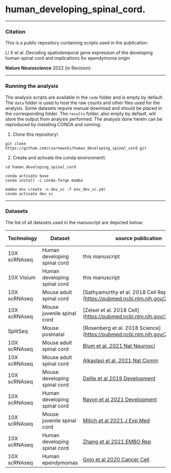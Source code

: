 # human_developing_spinal_cord.  

***
### Citation
This is a public repository containing scripts used in the publication:

Li X et al. 
Decoding spatiotemporal gene expression of the developing human spinal cord and implications for ependymoma origin

**Nature Neuroscience** 2022 (in Revision)

***
### Running the analysis

The analysis scripts are available in the `code` folder  and is empty by default.
The `data` folder is used to host the raw counts and other files used for the analysis.
Some datasets require manual download and should be placed in the corresponding folder. The `results` folder,
also empty by default, will store the output from analysis performed.
The analysis done herein can be reproduced by installing CONDA and running:

1. Clone this repository\
```
git clone https://github.com/czarnewski/human_developing_spinal_cord.git
```

2. Create and activate the conda environment\
```
cd human_developing_spinal_cord

conda activate base
conda install -c conda-forge mamba

mamba env create -n dev_sc -f env_dev_sc.yml
conda activate dev_sc
```
***
### Datasets

The list of all datasets used in the manuscript are depicted below:

| Technology | Dataset | source publication | Accession no |
|------------|---------|--------------------|--------------|
| 10X scRNAseq | Human developing spinal cord | this manuscript | [GSE219122](https://www.ncbi.nlm.nih.gov/geo/query/acc.cgi?acc=GSE219122) |](https://www.ncbi.nlm.nih.gov/geo/query/acc.cgi?acc=GSE219122) |
| 10X Visium | Human developing spinal cord | this manuscript | [GSE219122](https://www.ncbi.nlm.nih.gov/geo/query/acc.cgi?acc=GSE219122) |](https://www.ncbi.nlm.nih.gov/geo/query/acc.cgi?acc=GSE219122) |
| 10X scRNAseq | Mouse adult spinal cord | [Sathyamurthy et al. 2018 Cell Rep] (https://pubmed.ncbi.nlm.nih.gov/29466745/)| [GSE103892](https://www.ncbi.nlm.nih.gov/geo/query/acc.cgi?acc=GSE103892) |
| 10X scRNAseq | Mouse juvenile spinal cord | [Zeisel et al. 2018 Cell] (https://pubmed.ncbi.nlm.nih.gov/30096314/)| [SRP135960](https://www.ncbi.nlm.nih.gov/sra/SRP135960) |
| SplitSeq | Mouse postnatal | [Rosenberg et al. 2018 Science] (https://pubmed.ncbi.nlm.nih.gov/29545511/)| [GSE110823](https://www.ncbi.nlm.nih.gov/geo/query/acc.cgi?acc=GSE110823) |
| 10X scRNAseq | Mouse adult spinal cord | [Blum et al. 2021  Nat Neurosci](https://pubmed.ncbi.nlm.nih.gov/33589834/) | [GSE161621](https://www.ncbi.nlm.nih.gov/geo/query/acc.cgi?acc=GSE161621) |
| 10X scRNAseq | Mouse adult spinal cord | [Alkaslasi et al. 2021 Nat Comm](https://pubmed.ncbi.nlm.nih.gov/33931636/)| [GSE167597](https://www.ncbi.nlm.nih.gov/geo/query/acc.cgi?acc=GSE167597) |
| 10X scRNAseq | Mouse developing spinal cord | [Delile et al 2019 Development](https://pubmed.ncbi.nlm.nih.gov/30846445/) | [E-MTAB-7320](https://www.ebi.ac.uk/biostudies/arrayexpress/studies/E-MTAB-7320/files) |
| 10X scRNAseq | Human developing spinal cord | [Rayon et al 2021 Development](https://pubmed.ncbi.nlm.nih.gov/34351410/) | [GSE171892](https://www.ncbi.nlm.nih.gov/geo/query/acc.cgi?acc=GSE171892) |
| 10X scRNAseq | Mouse juvenile spinal cord | [Milich et al 2021 J Exp Med](https://pubmed.ncbi.nlm.nih.gov/34132743/) | [GSE162610](https://www.ncbi.nlm.nih.gov/geo/query/acc.cgi?acc=GSE162610) |
| 10X scRNAseq | Human developing spinal cord | [Zhang et al 2021 EMBO Rep](https://pubmed.ncbi.nlm.nih.gov/34605607/) | [GSE136719](https://www.ncbi.nlm.nih.gov/geo/query/acc.cgi?acc=GSE136719) |
| 10X scRNAseq | Human ependymomas | [Gojo et al 2020 Cancer Cell](https://pubmed.ncbi.nlm.nih.gov/32663469/) | [GSE136719](https://www.ncbi.nlm.nih.gov/geo/query/acc.cgi?acc=GSE141460) |
